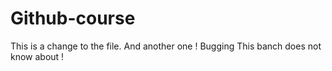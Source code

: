 # Github-course
 
This is a change to the file. And another one !
Bugging
This banch does not know about !